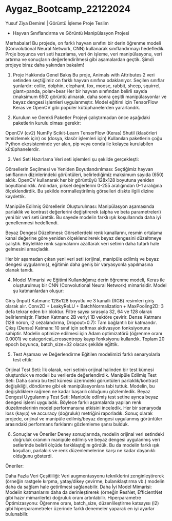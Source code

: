 # Aygaz_Bootcamp_22122024
Yusuf Ziya Demirel | Görüntü İşleme Proje Teslim

 - Hayvan Sınıflandırma ve Görüntü Manipülasyon Projesi

Merhabalar! Bu projede, on farklı hayvan sınıfını bir derin öğrenme modeli (Convolutional Neural Network, CNN) kullanarak sınıflandırmayı hedefledik. Proje boyunca veri seti hazırlama, veri ön işleme, veri manipülasyonu, veri artırma ve sonuçların değerlendirilmesi gibi aşamalardan geçtik. Şimdi projeye biraz daha yakından bakalım!

1. Proje Hakkında Genel Bakış
Bu proje, Animals with Attributes 2 veri setinden seçtiğimiz on farklı hayvan sınıfına odaklanıyor. Seçilen sınıflar şunlardır:
collie, dolphin, elephant, fox, moose, rabbit, sheep, squirrel, giant+panda, polar+bear
Her bir hayvan sınıfından belirli sayıda (maksimum 650) görüntü alınarak, daha sonra çeşitli manipülasyonlar ve beyaz dengesi işlemleri uygulanmıştır. Model eğitimi için TensorFlow Keras ve OpenCV gibi popüler kütüphanelerden yararlandık.

2. Kurulum ve Gerekli Paketler
Projeyi çalıştırmadan önce aşağıdaki paketlerin kurulu olması gerekir:

OpenCV (cv2)
NumPy
Scikit-Learn
TensorFlow (Keras)
Shutil (klasörleri temizlemek için)
os (dosya, klasör işlemleri için)
Kullanılan paketlerin çoğu Python ekosisteminde yer alan, pip veya conda ile kolayca kurulabilen kütüphanelerdir.

3. Veri Seti Hazırlama
Veri seti işlemleri şu şekilde gerçekleşti:

Görsellerin Seçilmesi ve Yeniden Boyutlandırılması:
Seçtiğimiz hayvan sınıflarının dizinlerindeki görüntüleri, belirlediğimiz maksimum sayıda (650) aldık. OpenCV kullanarak her bir görüntüyü 128x128 boyutuna yeniden boyutlandırdık. Ardından, piksel değerlerini 0-255 aralığından 0-1 aralığına ölçeklendirdik. Bu şekilde normalleştirilmiş görselleri diskte ilgili dizine kaydettik.

Manipüle Edilmiş Görsellerin Oluşturulması:
Manipülasyon aşamasında parlaklık ve kontrast değerlerini değiştirerek (alpha ve beta parametreleri) yeni bir veri seti ürettik. Bu sayede modelin farklı ışık koşullarında daha iyi genellenmesi hedeflendi.

Beyaz Dengesi Düzeltmesi:
Görsellerdeki renk kanallarını, resmin ortalama kanal değerine göre yeniden ölçeklendirerek beyaz dengesini düzeltmeye çalıştık. Böylelikle renk sapmalarını azaltarak veri setinin daha tutarlı hale gelmesini amaçladık.

Her bir aşamadan çıkan yeni veri seti (orijinal, manipüle edilmiş ve beyaz dengesi uygulanmış), eğitimin daha geniş bir varyasyonla yapılmasına olanak tanıdı.

4. Model Mimarisi ve Eğitimi
Kullandığımız derin öğrenme modeli, Keras ile oluşturulmuş bir CNN (Convolutional Neural Network) mimarisidir. Model şu katmanlardan oluşur:

Giriş (Input) Katmanı: 128x128 boyutlu ve 3 kanallı (RGB) resimleri giriş olarak alır.
Conv2D + LeakyReLU + BatchNormalization + MaxPooling2D: 3 defa tekrar eden bir bloktur. Filtre sayısı sırasıyla 32, 64 ve 128 olarak belirlenmiştir.
Flatten Katmanı: 2B veriyi 1B vektöre çevirir.
Dense Katmanı (128 nöron, l2 cezalandırma, Dropout=0.7): Tam bağlantılı bir katmandır.
Çıkış (Dense) Katmanı: 10 sınıf için softmax aktivasyon fonksiyonuna sahiptir.
Modelin optimize edilmesi için Adam optimizatörü (öğrenme oranı 0.0001) ve categorical_crossentropy kayıp fonksiyonu kullandık. Toplam 20 epoch boyunca, batch_size=32 olacak şekilde eğittik.

5. Test Aşaması ve Değerlendirme
Eğitilen modelimizi farklı senaryolarla test ettik:

Orijinal Test Seti: İlk olarak, veri setinin orijinal halinden bir test kümesi oluşturduk ve modeli bu verilerde değerlendirdik.
Manipüle Edilmiş Test Seti: Daha sonra bu test kümesi üzerindeki görüntüleri parlaklık/kontrast değişikliği, döndürme gibi ek manipülasyonlara tabi tuttuk. Modelin, bu değişikliklere rağmen ne kadar başarılı olduğunu gözlemledik.
Beyaz Dengesi Uygulanmış Test Seti: Manipüle edilmiş test setine ayrıca beyaz dengesi işlemi uyguladık. Böylece farklı aşamalarda yapılan renk düzeltmelerinin model performansına etkisini inceledik.
Her bir senaryoda loss (kayıp) ve accuracy (doğruluk) metriğini raporladık. Sonuç olarak projede, orijinal ve manipüle edilmiş/beyaz dengesi uygulanmış görüntüler arasındaki performans farklarını gözlemleme şansı bulduk.

6. Sonuçlar ve Öneriler
Deney sonuçlarında, modelin orijinal veri setindeki doğruluk oranının manipüle edilmiş ve beyaz dengesi uygulanmış veri setlerinde belirli ölçüde farklılaştığını gördük. Bu da modelin farklı ışık koşulları, parlaklık ve renk düzenlemelerine karşı ne kadar dayanıklı olduğunu gösterdi.

Öneriler:

Daha Fazla Veri Çeşitliliği: Veri augmentasyonu tekniklerini zenginleştirerek (örneğin rastgele kırpma, yatay/dikey çevirme, bulanıklaştırma vb.) modelin daha da sağlam hale getirilmesi sağlanabilir.
Daha İyi Model Mimarisi: Modelin katmanlarını daha da derinleştirerek (örneğin ResNet, EfficientNet gibi hazır mimarilerle) doğruluk oranı artırılabilir.
Hiperparametre Optimizasyonu: Öğrenme oranı, batch_size, düzenlileştirme katsayısı (l2) gibi hiperparametreler üzerinde farklı denemeler yaparak en iyi ayarlar bulunabilir.
